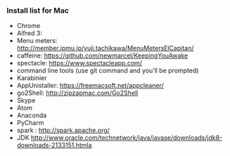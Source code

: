 ### Install list for Mac

* Chrome
* Alfred 3:
* Menu meters: http://member.ipmu.jp/yuji.tachikawa/MenuMetersElCapitan/
* caffeine: https://github.com/newmarcel/KeepingYouAwake
* spectacle: https://www.spectacleapp.com/
* command line tools (use git command and you’ll be prompted)
* Karabinier
* AppUnistaller: https://freemacsoft.net/appcleaner/
* go2Shell: http://zipzapmac.com/Go2Shell
* Skype
* Atom
* Anaconda
* PyCharm
* spark : http://spark.apache.org/
* JDK http://www.oracle.com/technetwork/java/javase/downloads/jdk8-downloads-2133151.htmla
